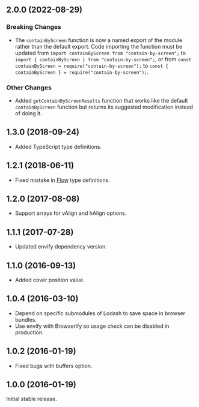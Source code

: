 ## 2.0.0 (2022-08-29)

### Breaking Changes

- The `containByScreen` function is now a named export of the module rather than
  the default export. Code importing the function must be updated from
  `import containByScreen from "contain-by-screen";` to
  `import { containByScreen } from "contain-by-screen";`, or from
  `const containByScreen = require("contain-by-screen");` to
  `const { containByScreen } = require("contain-by-screen");`.

### Other Changes

- Added `getContainByScreenResults` function that works like the default
  `containByScreen` function but returns its suggested modification instead of
  doing it.

## 1.3.0 (2018-09-24)

- Added TypeScript type definitions.

## 1.2.1 (2018-06-11)

- Fixed mistake in [Flow](https://flow.org/) type definitions.

## 1.2.0 (2017-08-08)

- Support arrays for vAlign and hAlign options.

## 1.1.1 (2017-07-28)

- Updated envify dependency version.

## 1.1.0 (2016-09-13)

- Added cover position value.

## 1.0.4 (2016-03-10)

- Depend on specific submodules of Lodash to save space in browser bundles.
- Use envify with Browserify so usage check can be disabled in production.

## 1.0.2 (2016-01-19)

- Fixed bugs with buffers option.

## 1.0.0 (2016-01-19)

Initial stable release.
